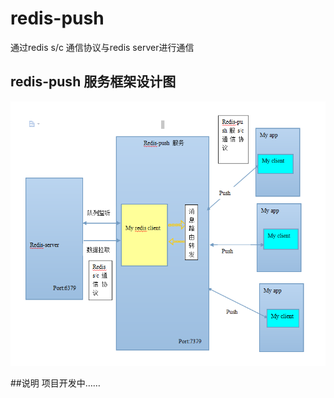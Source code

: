 # redis-push

通过redis s/c 通信协议与redis server进行通信


## redis-push 服务框架设计图
 <img src="redis-push服务框架.png"/>
 
 
##说明
 项目开发中……